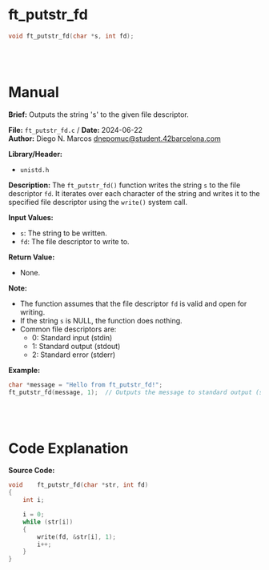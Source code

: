 # ft_putstr_fd 
``` c
void ft_putstr_fd(char *s, int fd);
```
<br>
<br>

# Manual
**Brief:**
Outputs the string 's' to the given file descriptor.

**File:** `ft_putstr_fd.c` / **Date:** 2024-06-22  
**Author:** Diego N. Marcos <dnepomuc@student.42barcelona.com>

**Library/Header:**
* `unistd.h`

**Description:**
The `ft_putstr_fd()` function writes the string `s` to the file descriptor `fd`. It iterates over each character of the string and writes it to the specified file descriptor using the `write()` system call.

**Input Values:**
* `s`: The string to be written.
* `fd`: The file descriptor to write to.

**Return Value:**
* None.

**Note:**
- The function assumes that the file descriptor `fd` is valid and open for writing.
- If the string `s` is NULL, the function does nothing.
- Common file descriptors are:
    - 0: Standard input (stdin)
    - 1: Standard output (stdout)
    - 2: Standard error (stderr)

**Example:**
```c
char *message = "Hello from ft_putstr_fd!";
ft_putstr_fd(message, 1);  // Outputs the message to standard output (stdout).
```

<br>
<br>

# Code Explanation
**Source Code:**
``` C
void	ft_putstr_fd(char *str, int fd)
{
	int	i;

	i = 0;
	while (str[i])
	{
		write(fd, &str[i], 1);
		i++;
	}
}

```